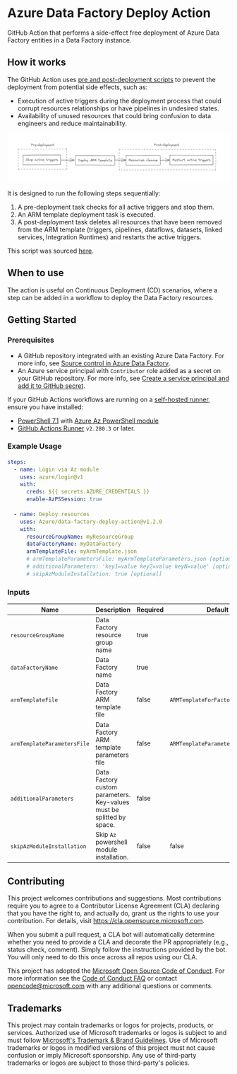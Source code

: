# Azure Data Factory Deploy Action

GitHub Action that performs a side-effect free deployment of Azure Data Factory entities in a Data Factory instance.

## How it works

The GitHub Action uses [pre and post-deployment scripts](https://learn.microsoft.com/en-us/azure/data-factory/continuous-integration-delivery-sample-script) to prevent the deployment from potential side effects, such as:

* Execution of active triggers during the deployment process that could corrupt resources relationships or have pipelines in undesired states.
* Availability of unused resources that could bring confusion to data engineers and reduce maintainability.

![Architecture Design](./images/architecture-design.png)

It is designed to run the following steps sequentially:

1. A pre-deployment task checks for all active triggers and stop them.
2. An ARM template deployment task is executed.
3. A post-deployment task deletes all resources that have  been removed from the ARM template (triggers, pipelines, dataflows, datasets, linked services, Integration Runtimes) and restarts the active triggers.

This script was sourced [here](https://github.com/Azure/Azure-DataFactory/tree/main/SamplesV2/ContinuousIntegrationAndDelivery).

## When to use

The action is useful on Continuous Deployment (CD) scenarios, where a step can be added in a workflow to deploy the Data Factory resources.

## Getting Started

### Prerequisites

* A GitHub repository integrated with an existing Azure Data Factory. For more info, see [Source control in Azure Data Factory](https://docs.microsoft.com/en-us/azure/data-factory/source-control).
* An Azure service principal with `Contributor` role added as a secret on your GitHub repository. For more info, see [Create a service principal and add it to GitHub secret](https://docs.microsoft.com/azure/developer/github/connect-from-azure#create-a-service-principal-and-add-it-to-github-secret).

If your GitHub Actions workflows are running on a [self-hosted runner](https://docs.github.com/en/actions/hosting-your-own-runners/about-self-hosted-runners), ensure you have installed:

* [PowerShell 7.1](https://docs.microsoft.com/en-us/powershell/scripting/install/installing-powershell?view=powershell-7.1) with [Azure Az PowerShell module](https://docs.microsoft.com/en-us/powershell/azure/install-az-ps?view=azps-6.4.0)
* [GitHub Actions Runner](https://github.com/actions/runner) `v2.280.3` or later.

### Example Usage

```yml
steps:
  - name: Login via Az module
    uses: azure/login@v1
    with:
      creds: ${{ secrets.AZURE_CREDENTIALS }}
      enable-AzPSSession: true

  - name: Deploy resources
    uses: Azure/data-factory-deploy-action@v1.2.0
    with:
      resourceGroupName: myResourceGroup
      dataFactoryName: myDataFactory
      armTemplateFile: myArmTemplate.json
      # armTemplateParametersFile: myArmTemplateParameters.json [optional]
      # additionalParameters: 'key1=value key2=value keyN=value' [optional]
      # skipAzModuleInstallation: true [optional]
```

### Inputs

| Name                        | Description                                                           | Required | Default value                          |
| --------------------------- | --------------------------------------------------------------------- | -------- | -------------------------------------- |
| `resourceGroupName`         | Data Factory resource group name                                      | true     |                                        |
| `dataFactoryName`           | Data Factory name                                                     | true     |                                        |
| `armTemplateFile`           | Data Factory ARM template file                                        | false    | `ARMTemplateForFactory.json`           |
| `armTemplateParametersFile` | Data Factory ARM template parameters file                             | false    | `ARMTemplateParametersForFactory.json` |
| `additionalParameters`      | Data Factory custom parameters. Key-values must be splitted by space. | false    |
| `skipAzModuleInstallation`  | Skip `Az` powershell module installation.                             | false    | false                                  |

## Contributing

This project welcomes contributions and suggestions.  Most contributions require you to agree to a
Contributor License Agreement (CLA) declaring that you have the right to, and actually do, grant us
the rights to use your contribution. For details, visit https://cla.opensource.microsoft.com.

When you submit a pull request, a CLA bot will automatically determine whether you need to provide
a CLA and decorate the PR appropriately (e.g., status check, comment). Simply follow the instructions
provided by the bot. You will only need to do this once across all repos using our CLA.

This project has adopted the [Microsoft Open Source Code of Conduct](https://opensource.microsoft.com/codeofconduct/).
For more information see the [Code of Conduct FAQ](https://opensource.microsoft.com/codeofconduct/faq/) or
contact [opencode@microsoft.com](mailto:opencode@microsoft.com) with any additional questions or comments.

## Trademarks

This project may contain trademarks or logos for projects, products, or services. Authorized use of Microsoft
trademarks or logos is subject to and must follow
[Microsoft's Trademark & Brand Guidelines](https://www.microsoft.com/en-us/legal/intellectualproperty/trademarks/usage/general).
Use of Microsoft trademarks or logos in modified versions of this project must not cause confusion or imply Microsoft sponsorship.
Any use of third-party trademarks or logos are subject to those third-party's policies.
